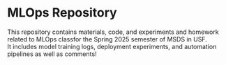# MLOps Repository

This repository contains materials, code, and experiments and homework related to MLOps classfor the Spring 2025 semester of MSDS in USF.  
It includes model training logs, deployment experiments, and automation pipelines as well as comments!

